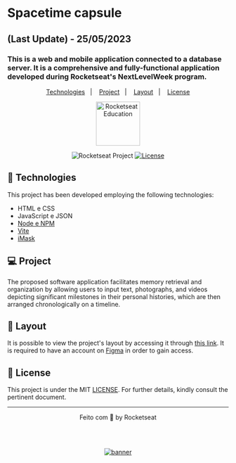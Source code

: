 # Spacetime capsule
## (Last Update) - 25/05/2023
### This is a web and mobile application connected to a database server. It is a comprehensive and fully-functional application developed during Rocketseat's NextLevelWeek program.

<p align="center">
  <a href="#-technologies">Technologies</a>&nbsp;&nbsp;&nbsp;|&nbsp;&nbsp;&nbsp;
  <a href="#-project">Project</a>&nbsp;&nbsp;&nbsp;|&nbsp;&nbsp;&nbsp;
  <a href="#-layout">Layout</a>&nbsp;&nbsp;&nbsp;|&nbsp;&nbsp;&nbsp;
  <a href="#:memo:-license">License</a>
</p>

<p align="center">
  <img alt="Rocketseat Education" src="https://avatars.githubusercontent.com/u/69590972?s=200&v=4" width="100px" />
</p>

<p align="center">
  <img src="https://img.shields.io/static/v1?label=Rocketseat&message=Education&color=8257e5&labelColor=202024" alt="Rocketseat Project" />
  <a href="LICENSE"><img  src="https://img.shields.io/static/v1?label=License&message=MIT&color=8257e5&labelColor=202024" alt="License"></a>
</p>


## 🚀 Technologies

This project has been developed employing the following technologies:

- HTML e CSS
- JavaScript e JSON
- [Node e NPM](https://nodejs.org/)
- [Vite](https://vitejs.dev/)
- [iMask](https://imask.js.org)

## 💻 Project

The proposed software application facilitates memory retrieval and organization by allowing users to input text, photographs, and videos depicting significant milestones in their personal histories, which are then arranged chronologically on a timeline.

## 🔖 Layout

It is possible to view the project's layout by accessing it through [this link](https://www.figma.com/community/file/1240070456276424762). It is required to have an account on [Figma](https://figma.com) in order to gain access.

## 📝 License

This project is under the MIT [LICENSE](LICENSE). For further details, kindly consult the pertinent document.

---

<p align="center">
  Feito com 💜 by Rocketseat
</p>

<!--START_SECTION:footer-->

<br />
<br />

<p align="center">
  <a href="https://discord.gg/rocketseat" target="_blank">
    <img align="center" src="https://storage.googleapis.com/golden-wind/comunidade/rodape.svg" alt="banner"/>
  </a>
</p>

<!--END_SECTION:footer-->
